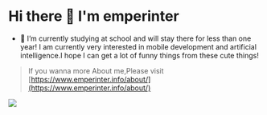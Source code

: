 # Hi there 👋 I'm emperinter

- 🌱 I’m currently studying at school and will stay there for less than one year! I am currently very interested in mobile development and artificial intelligence.I hope I can get a lot of funny things from these cute things!

> If you wanna more About me,Please visit [https://www.emperinter.info/about/](https://www.emperinter.info/about/)

<!--
**emperinter/emperinter** is a ✨ _special_ ✨ repository because its `README.md` (this file) appears on your GitHub profile.

Here are some ideas to get you started:

- 🔭 I’m currently working on ...
- 🌱 I’m currently learning ...
- 👯 I’m looking to collaborate on ...
- 🤔 I’m looking for help with ...
- 💬 Ask me about ...
- 📫 How to reach me: ...
- 😄 Pronouns: ...
- ⚡ Fun fact: ...
-->

![](https://github-readme-stats.vercel.app/api?username=emperinter)
